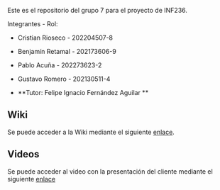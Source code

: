 Este es el repositorio del grupo 7 para el proyecto de INF236.

Integrantes - Rol:
* Cristian Rioseco - 202204507-8
* Benjamín Retamal - 202173606-9
* Pablo Acuña - 202273623-2
* Gustavo Romero - 202130511-4

* **Tutor: Felipe Ignacio Fernández Aguilar ** 

## Wiki

Se puede acceder a la Wiki mediante el siguiente [enlace](https://gitlab.com/gustavorg200306/grupo07-2025-proyinf/-/wikis/home).

## Videos

Se puede acceder al video con la presentación del cliente mediante el siguiente [enlace]()
